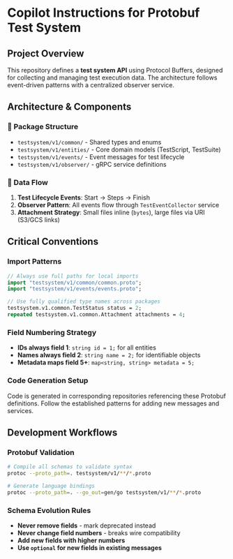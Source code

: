 # Copilot Instructions for Protobuf Test System

## Project Overview

This repository defines a **test system API** using Protocol Buffers, designed for collecting and managing test execution data. The architecture follows event-driven patterns with a centralized observer service.

## Architecture & Components

### 📁 Package Structure

- `testsystem/v1/common/` - Shared types and enums
- `testsystem/v1/entities/` - Core domain models (TestScript, TestSuite)
- `testsystem/v1/events/` - Event messages for test lifecycle
- `testsystem/v1/observer/` - gRPC service definitions

### 🔄 Data Flow

1. **Test Lifecycle Events**: Start → Steps → Finish
2. **Observer Pattern**: All events flow through `TestEventCollector` service
3. **Attachment Strategy**: Small files inline (`bytes`), large files via URI (S3/GCS links)

## Critical Conventions

### Import Patterns

```protobuf
// Always use full paths for local imports
import "testsystem/v1/common/common.proto";
import "testsystem/v1/events/events.proto";

// Use fully qualified type names across packages
testsystem.v1.common.TestStatus status = 2;
repeated testsystem.v1.common.Attachment attachments = 4;
```

### Field Numbering Strategy

- **IDs always field 1**: `string id = 1;` for all entities
- **Names always field 2**: `string name = 2;` for identifiable objects
- **Metadata maps field 5+**: `map<string, string> metadata = 5;`

### Code Generation Setup

Code is generated in corresponding repositories referencing these Protobuf definitions. Follow the established patterns for adding new messages and services.

## Development Workflows

### Protobuf Validation

```bash
# Compile all schemas to validate syntax
protoc --proto_path=. testsystem/v1/**/*.proto

# Generate language bindings
protoc --proto_path=. --go_out=gen/go testsystem/v1/**/*.proto
```

### Schema Evolution Rules

- **Never remove fields** - mark deprecated instead
- **Never change field numbers** - breaks wire compatibility
- **Add new fields with higher numbers**
- **Use `optional` for new fields in existing messages**
